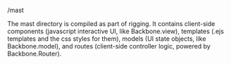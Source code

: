 /mast

The mast directory is compiled as part of rigging.  It contains client-side components (javascript interactive UI, like Backbone.view), templates (.ejs templates and the css styles for them), models (UI state objects, like Backbone.model), and routes (client-side controller logic, powered by Backbone.Router).